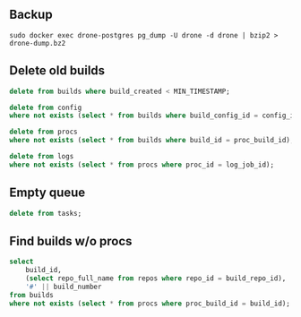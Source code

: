 ## Backup

```
sudo docker exec drone-postgres pg_dump -U drone -d drone | bzip2 > drone-dump.bz2
```

## Delete old builds

```sql
delete from builds where build_created < MIN_TIMESTAMP;

delete from config
where not exists (select * from builds where build_config_id = config_id);

delete from procs
where not exists (select * from builds where build_id = proc_build_id);

delete from logs
where not exists (select * from procs where proc_id = log_job_id);
```

## Empty queue

```sql
delete from tasks;
```

## Find builds w/o procs

```sql
select
    build_id,
    (select repo_full_name from repos where repo_id = build_repo_id),
    '#' || build_number 
from builds
where not exists (select * from procs where proc_build_id = build_id);
```
